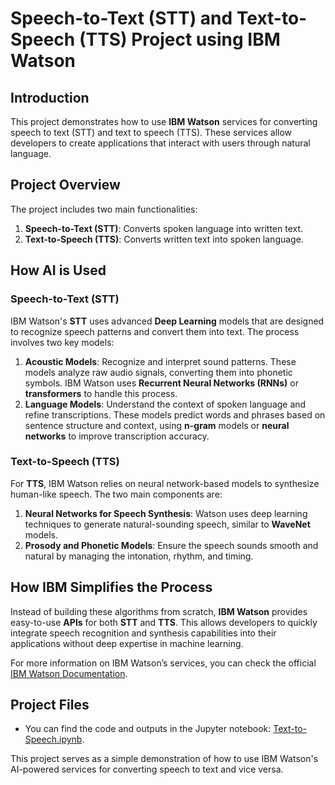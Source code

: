 # Speech-to-Text (STT) and Text-to-Speech (TTS) Project using IBM Watson

## Introduction

This project demonstrates how to use **IBM Watson** services for converting speech to text (STT) and text to speech (TTS). These services allow developers to create applications that interact with users through natural language.

## Project Overview

The project includes two main functionalities:
1. **Speech-to-Text (STT)**: Converts spoken language into written text.
2. **Text-to-Speech (TTS)**: Converts written text into spoken language.

## How AI is Used

### Speech-to-Text (STT)
IBM Watson's **STT** uses advanced **Deep Learning** models that are designed to recognize speech patterns and convert them into text. The process involves two key models:
1. **Acoustic Models**: Recognize and interpret sound patterns. These models analyze raw audio signals, converting them into phonetic symbols. IBM Watson uses **Recurrent Neural Networks (RNNs)** or **transformers** to handle this process.
2. **Language Models**: Understand the context of spoken language and refine transcriptions. These models predict words and phrases based on sentence structure and context, using **n-gram** models or **neural networks** to improve transcription accuracy.

### Text-to-Speech (TTS)
For **TTS**, IBM Watson relies on neural network-based models to synthesize human-like speech. The two main components are:
1. **Neural Networks for Speech Synthesis**: Watson uses deep learning techniques to generate natural-sounding speech, similar to **WaveNet** models.
2. **Prosody and Phonetic Models**: Ensure the speech sounds smooth and natural by managing the intonation, rhythm, and timing.

## How IBM Simplifies the Process

Instead of building these algorithms from scratch, **IBM Watson** provides easy-to-use **APIs** for both **STT** and **TTS**. This allows developers to quickly integrate speech recognition and synthesis capabilities into their applications without deep expertise in machine learning.

For more information on IBM Watson’s services, you can check the official [IBM Watson Documentation](https://cloud.ibm.com/docs/watson).

## Project Files

- You can find the code and outputs in the Jupyter notebook: [Text-to-Speech.ipynb](https://gitub.com/wojodd/IBM_TTS_STT/blob/main/TextToSpeech/Text-to-Speech.ipynb).

This project serves as a simple demonstration of how to use IBM Watson's AI-powered services for converting speech to text and vice versa.
